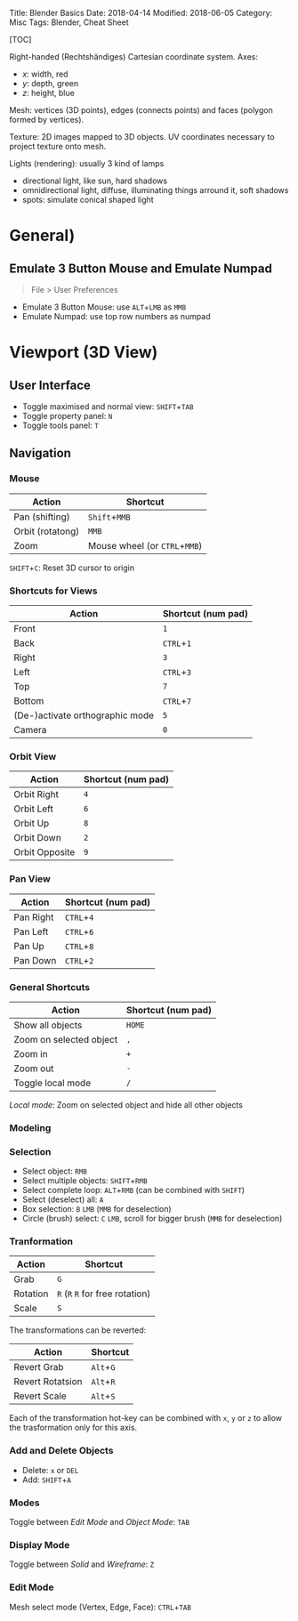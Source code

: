 Title: Blender Basics
Date: 2018-04-14
Modified: 2018-06-05
Category: Misc
Tags: Blender, Cheat Sheet

[TOC]

Right-handed (Rechtshändiges) Cartesian coordinate system. Axes:

- $x$: width, red
- $y$: depth, green
- $z$: height, blue

Mesh: vertices (3D points), edges (connects points) and faces (polygon formed by vertices).

Texture: 2D images mapped to 3D objects. UV coordinates necessary to project texture onto mesh.

Lights (rendering): usually 3 kind of lamps

- directional light, like sun, hard shadows
- omnidirectional light, diffuse, illuminating things arround it, soft shadows
- spots: simulate conical shaped light


# General)

## Emulate 3 Button Mouse and Emulate Numpad

> File > User Preferences

- Emulate 3 Button Mouse: use `ALT`+`LMB` as `MMB`
- Emulate Numpad: use top row numbers as numpad

# Viewport (3D View)

## User Interface

- Toggle maximised and normal view: `SHIFT`+`TAB`
- Toggle property panel: `N`
- Toggle tools panel: `T`


## Navigation

### Mouse

| Action           | Shortcut      |
|------------------|---------------|
| Pan (shifting)   | `Shift`+`MMB` |
| Orbit (rotatong) | `MMB`         |
| Zoom             | Mouse wheel (or `CTRL`+`MMB`) |


`SHIFT`+`C`: Reset 3D cursor to origin

### Shortcuts for Views

| Action    | Shortcut (num pad)    |
|-----------|-----------------------|
| Front     |                 `1`   |
| Back      |          `CTRL`+`1`   |
| Right     |                 `3`   |
| Left      |          `CTRL`+`3`   |
| Top       |                 `7`   |
| Bottom    |          `CTRL`+`7`   |
| (De-)activate orthographic mode | `5` |
| Camera    |                 `0`   |


### Orbit View

| Action      | Shortcut (num pad) |
|-------------|--------------------|
| Orbit Right |              `4`   |
| Orbit Left  |              `6`   |
| Orbit Up    |              `8`   |
| Orbit Down  |              `2`   |
| Orbit Opposite |           `9`   |


### Pan View

| Action    | Shortcut (num pad)    |
|-----------|-----------------------|
| Pan Right |          `CTRL`+`4`   |
| Pan Left  |          `CTRL`+`6`   |
| Pan Up    |          `CTRL`+`8`   |
| Pan Down  |          `CTRL`+`2`   |


### General Shortcuts

| Action            | Shortcut (num pad) |
|-------------------|--------------------|
| Show all objects  |           `HOME`   |
| Zoom on selected object |        `,`   |
| Zoom in           |              `+`   |
| Zoom out          |              `-`   |
| Toggle local mode |              `/`   |

*Local mode*: Zoom on selected object and hide all other objects


### Modeling

### Selection

- Select object: `RMB`
- Select multiple objects: `SHIFT`+`RMB`
- Select complete loop: `ALT`+`RMB` (can be combined with `SHIFT`)
- Select (deselect) all: `A`
- Box selection: `B` `LMB` (`MMB` for deselection)
- Circle (brush) select: `C` `LMB`, scroll for bigger brush (`MMB` for deselection)

### Tranformation


| Action   | Shortcut |
|----------|----------|
| Grab     | `G`      |
| Rotation | `R` (`R` `R` for free rotation) |
| Scale    | `S`      | 

The transformations can be reverted:

| Action           | Shortcut  |
|------------------|-----------|
| Revert Grab      | `Alt`+`G` |
| Revert Rotatsion | `Alt`+`R` |
| Revert Scale     | `Alt`+`S` |

Each of the transformation hot-key can be combined with `x`, `y` or `z` to allow the trasformation only for this axis.

### Add and Delete Objects

- Delete: `x` or `DEL`
- Add: `SHIFT`+`A`


### Modes

Toggle between *Edit Mode* and *Object Mode*: `TAB`


### Display Mode

Toggle between *Solid* and *Wireframe*: `Z`

### Edit Mode

Mesh select mode (Vertex, Edge, Face): `CTRL`+`TAB`



